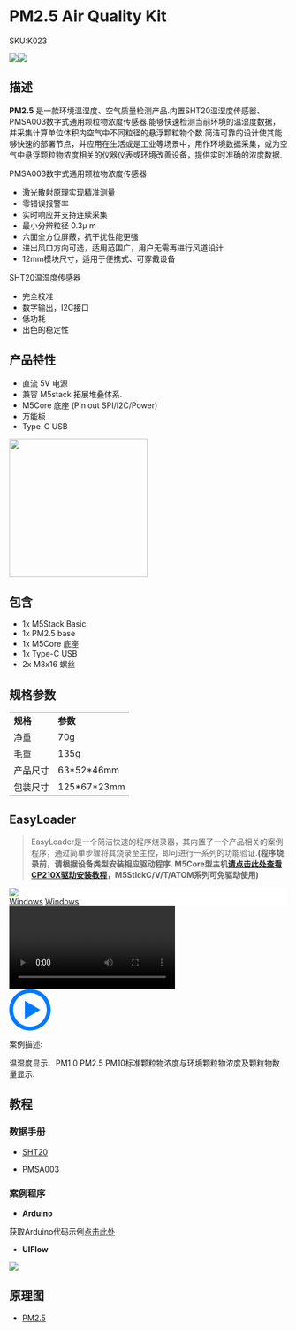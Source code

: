 # PM2.5 Air Quality Kit

<el-tag effect="plain">SKU:K023</el-tag>

<div class="product_pic"><img src="assets/img/product_pics/base/PM2.5/PM2.5-1.webp"><img src="assets/img/product_pics/base/PM2.5/PM2.5-2.webp"></div>

## 描述

**PM2.5** 是一款环境温湿度、空气质量检测产品.内置SHT20温湿度传感器、PMSA003数字式通用颗粒物浓度传感器.能够快速检测当前环境的温湿度数据，并采集计算单位体积内空气中不同粒径的悬浮颗粒物个数.简洁可靠的设计使其能够快速的部署节点，并应用在生活或是工业等场景中，用作环境数据采集，或为空气中悬浮颗粒物浓度相关的仪器仪表或环境改善设备，提供实时准确的浓度数据.

PMSA003数字式通用颗粒物浓度传感器

-  激光散射原理实现精准测量
-  零错误报警率
-  实时响应并支持连续采集
-  最小分辨粒径 0.3μ m
-  六面全方位屏蔽，抗干扰性能更强
-  进出风口方向可选，适用范围广，用户无需再进行风道设计
-  12mm模块尺寸，适用于便携式、可穿戴设备

SHT20温湿度传感器

-  完全校准
-  数字输出，I2C接口
-  低功耗
-  出色的稳定性


## 产品特性

-  直流 5V 电源 
-  兼容 M5stack 拓展堆叠体系.
-  M5Core 底座 (Pin out SPI/I2C/Power)
-  万能板
-  Type-C USB 

<img src="assets/img/product_pics/base/PM2.5/PM2.5-4.webp" width="250" height="250">

## 包含

- 1x M5Stack Basic 
- 1x PM2.5 base
- 1x M5Core 底座
- 1x Type-C USB
- 2x M3x16 螺丝

## 规格参数

<table>
   <tr style="font-weight:bold">
      <td>规格</td>
      <td>参数</td>
   </tr>
   <tr>
      <td>净重</td>
      <td>70g</td>
   </tr>
   <tr>
      <td>毛重</td>
      <td>135g</td>
   </tr>
   <tr>
      <td>产品尺寸</td>
      <td>63*52*46mm</td>
   </tr>
   <tr>
      <td>包装尺寸</td>
      <td>125*67*23mm</td>
   </tr>
 </table>

## EasyLoader

>EasyLoader是一个简洁快速的程序烧录器，其内置了一个产品相关的案例程序，通过简单步骤将其烧录至主控，即可进行一系列的功能验证.**(程序烧录前，请根据设备类型安装相应驱动程序. M5Core型主机[请点击此处查看CP210X驱动安装教程](zh_CN/arduino/arduino_development?id=安装串口驱动)，M5StickC/V/T/ATOM系列可免驱动使用)**

<div class="easyloader-box">
    <div style="background-color:white;">
        <div><img src="https://m5stack.oss-cn-shenzhen.aliyuncs.com/image/easyloader_intro.webp"></div>
        <div class="easyloader-btn">
            <a href="https://m5stack.oss-cn-shenzhen.aliyuncs.com/EasyLoader/Windows/APPLICATION/EasyLoader_PM2.5_APPLICATION.exe">Windows</a>
            <a href="https://m5stack.oss-cn-shenzhen.aliyuncs.com/EasyLoader/MacOS/APPLICATION/EasyLoader_PM2.5_APPLICATION.dmg">Windows</a>
            <!-- <a>Linux</a>
            <a>MacOS</a> -->
        </div>
    </div>
    <div>
        <video id="example_video" controls>
            <source src="https://m5stack.oss-cn-shenzhen.aliyuncs.com/video/Product_example_video/App/PM2.5.mp4" type="video/mp4">
        </video>
        <div class="easyloader-mask">
        <a>
            <svg id="play-btn" t="1583228776634" class="icon" viewBox="0 0 1024 1024" version="1.1" xmlns="http://www.w3.org/2000/svg" p-id="4152" width="75" height="75"><path d="M512 0C229.216 0 0 229.216 0 512s229.216 512 512 512 512-229.216 512-512S794.784 0 512 0z m0 928C282.24 928 96 741.76 96 512S282.24 96 512 96s416 186.24 416 416-186.24 416-416 416zM384 288l384 224-384 224z" p-id="4153" fill="#007aff"></path></svg></a>
            <p>案例描述:</p>
            <p>温湿度显示、PM1.0 PM2.5 PM10标准颗粒物浓度与环境颗粒物浓度及颗粒物数量显示.</p>
        </div>
    </div>
</div>

## 教程

### 数据手册

- [SHT20](https://m5stack.oss-cn-shenzhen.aliyuncs.com/resource/docs/datasheet/hat/SHT20_Datasheet_en.pdf)

- [PMSA003](https://m5stack.oss-cn-shenzhen.aliyuncs.com/resource/docs/datasheet/base/PMSA003_cn.pdf)

### 案例程序 

- **Arduino**

获取Arduino代码示例[点击此处](https://github.com/m5stack/M5-ProductExampleCodes/tree/master/Base/PM2.5)

- **UIFlow**

<img src="assets/img/product_pics/base/PM2.5/pm2.5.webp">

## 原理图

- [PM2.5](https://m5stack.oss-cn-shenzhen.aliyuncs.com/resource/docs/schematic/Units/UNIT_PM25.pdf)

<script>

   var purchase_link = 'https://m5stack.com/collections/m5-base/products/pm-2-5-sensor-usb-power-sht20';

   anchor_search(purchase_link);
   scrollFunc();

</script>